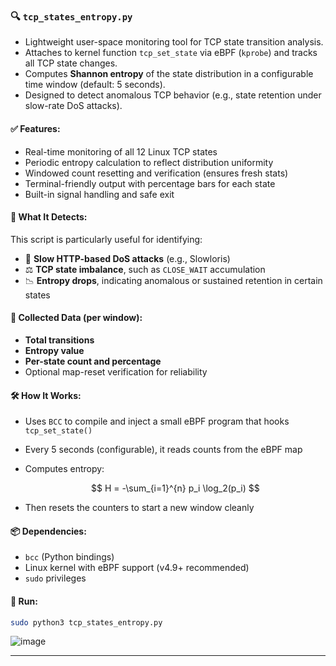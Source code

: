 ### 🔍 `tcp_states_entropy.py`

* Lightweight user-space monitoring tool for TCP state transition analysis.
* Attaches to kernel function `tcp_set_state` via eBPF (`kprobe`) and tracks all TCP state changes.
* Computes **Shannon entropy** of the state distribution in a configurable time window (default: 5 seconds).
* Designed to detect anomalous TCP behavior (e.g., state retention under slow-rate DoS attacks).

#### ✅ Features:

* Real-time monitoring of all 12 Linux TCP states
* Periodic entropy calculation to reflect distribution uniformity
* Windowed count resetting and verification (ensures fresh stats)
* Terminal-friendly output with percentage bars for each state
* Built-in signal handling and safe exit

#### 🧠 What It Detects:

This script is particularly useful for identifying:

* 🐌 **Slow HTTP-based DoS attacks** (e.g., Slowloris)
* ⚖️ **TCP state imbalance**, such as `CLOSE_WAIT` accumulation
* 📉 **Entropy drops**, indicating anomalous or sustained retention in certain states

#### 💾 Collected Data (per window):

* **Total transitions**
* **Entropy value**
* **Per-state count and percentage**
* Optional map-reset verification for reliability

#### 🛠 How It Works:

* Uses `BCC` to compile and inject a small eBPF program that hooks `tcp_set_state()`
* Every 5 seconds (configurable), it reads counts from the eBPF map
* Computes entropy:

  $$
  H = -\sum_{i=1}^{n} p_i \log_2(p_i)
  $$
* Then resets the counters to start a new window cleanly

#### 📦 Dependencies:

* `bcc` (Python bindings)
* Linux kernel with eBPF support (v4.9+ recommended)
* `sudo` privileges

#### 🚀 Run:

```bash
sudo python3 tcp_states_entropy.py
```
![image](https://github.com/user-attachments/assets/74a914b7-385a-4d3b-837b-b55c4b530af8)

---

